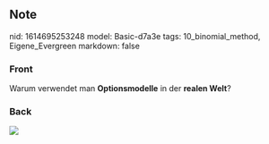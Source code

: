 ## Note
nid: 1614695253248
model: Basic-d7a3e
tags: 10_binomial_method, Eigene_Evergreen
markdown: false

### Front
Warum verwendet man <b>Optionsmodelle</b> in der <b>realen
Welt</b>?

### Back
<img src="paste-9fc375b943d85f876b4a23ecc06f095b9f88c989.jpg">
